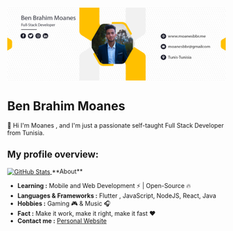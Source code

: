 ![Design and Development](https://github.com/Moanesbbr/Moanesbbr/blob/main/linkedin%20cover.png)

# Ben Brahim Moanes
👋 Hi I'm Moanes , and I'm just a passionate self-taught Full Stack Developer from Tunisia. 

## My profile overview:

<a href="https://github.com/Moanesbbr">
<img align="center" src="https://github-readme-stats.vercel.app/api?username=Moanesbbr&show_icons=true&theme=light&line_height=27" alt="GitHub Stats"/>
</a>
**About**

-  **Learning :**  Mobile and Web Development :zap: | Open-Source :fire:    
-  **Languages & Frameworks :** Flutter , JavaScript, NodeJS, React, Java
-  **Hobbies :** Gaming 🎮 & Music :headphones:
-  **Fact :** Make it work, make it right, make it fast :heart:
-  **Contact me :** [Personal Website](wwww.moanesbbr.me)

